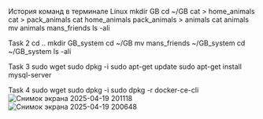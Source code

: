 История команд в терминале Linux
mkdir GB
cd ~/GB
cat > home_animals
cat > pack_animals
cat home_animals pack_animals > animals
cat animals
mv animals mans_friends
ls -ali

Task 2
cd ..
mkdir GB_system
cd ~/GB
mv mans_friends ~/GB_system
cd ~/GB_system
ls -ali

Task 3
sudo wget 
sudo dpkg -i 
sudo apt-get update
sudo apt-get install mysql-server

Task 4
sudo wget 
sudo dpkg -i
sudo dpkg -r docker-ce-cli
![Снимок экрана 2025-04-19 201118](https://github.com/user-attachments/assets/7bced999-c24d-4833-97a1-eb422bfc8d3f)
![Снимок экрана 2025-04-19 200648](https://github.com/user-attachments/assets/d45a3626-f291-4d5a-ba80-8871e46f2ebc)
